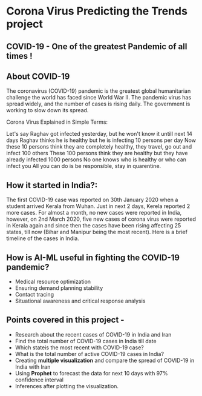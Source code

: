 # Corona Virus Predicting the Trends project

## COVID-19 - One of the greatest Pandemic of all times !

## About COVID-19
The coronavirus (COVID-19) pandemic is the greatest global humanitarian challenge the world has faced since World War II. The pandemic virus has spread widely, and the number of cases is rising daily. The government is working to slow down its spread.

Corona Virus Explained in Simple Terms:

Let's say Raghav got infected yesterday, but he won't know it untill next 14 days
Raghav thinks he is healthy but he is infecting 10 persons per day
Now these 10 persons think they are completely healthy, they travel, go out and infect 100 others
These 100 persons think they are healthy but they have already infected 1000 persons
No one knows who is healthy or who can infect you
All you can do is be responsible, stay in quarentine.


## How it started in India?:

The first COVID-19 case was reported on 30th January 2020 when a student arrived Kerala from Wuhan. Just in next 2 days, Kerela reported 2 more cases. For almost a month, no new cases were reported in India, however, on 2nd March 2020, five new cases of corona virus were reported in Kerala again and since then the cases have been rising affecting 25 states, till now (Bihar and Manipur being the most recent). Here is a brief timeline of the cases in India.



## How is AI-ML useful in fighting the COVID-19 pandemic?
<ul>
<li> Medical resource optimization</li>
<li> Ensuring demand planning stability</li>
<li>Contact tracing</li>
<li>Situational awareness and critical response analysis</li>
</ul>

## Points covered in this project - 
<ul>
  <li>Research about the recent cases of COVID-19 in India and Iran</li>
  <li>Find the total number of COVID-19 cases in India till date</li>
  <li>Which stateis the most recent with COVID-19 case?</li>
  <li>What is the total number of active COVID-19 cases in India?</li>
  <li>Creating <b>multiple visualization</b> and compare the spread of COVID-19 in India with Iran</li>
  <li>Using <b>Prophet</b> to forecast the data for next 10 days with 97% confidence interval</li>
  <li>Inferences after plotting the visualization.</li>
</ul>






